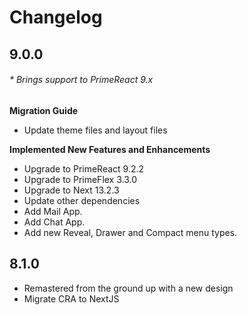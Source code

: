 # Changelog

## 9.0.0

###### \* Brings support to PrimeReact 9.x

**Migration Guide**

- Update theme files and layout files

**Implemented New Features and Enhancements**

- Upgrade to PrimeReact 9.2.2
- Upgrade to PrimeFlex 3.3.0
- Upgrade to Next 13.2.3
- Update other dependencies
- Add Mail App.
- Add Chat App.
- Add new Reveal, Drawer and Compact menu types.

## 8.1.0

- Remastered from the ground up with a new design
- Migrate CRA to NextJS
